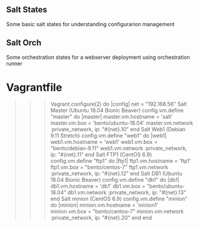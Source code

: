 ## Salt States
Some basic salt states for understanding configurarion management

## Salt Orch
Some orchestration states for a webserver deployment using orchestration runner

# Vagrantfile
>>> Vagrant.configure(2) do |config|
  net = "192.168.56"
 Salt Master (Ubuntu 18.04 Bionic Beaver)
  config.vm.define "master" do |master|
    master.vm.hostname = 'salt'
    master.vm.box = 'bento/ubuntu-18.04'
    master.vm.network :private_network, ip: "#{net}.10"
  end
 Salt Web1 (Debian 9.11 Stretch)
    config.vm.define "web1" do |web1|
      web1.vm.hostname = 'web1'
      web1.vm.box = "bento/debian-9.11"
      web1.vm.network :private_network, ip: "#{net}.11"
    end
 Salt FTP1 (CentOS 6.9)
 config.vm.define "ftp1" do |ftp1|
     ftp1.vm.hostname = 'ftp1'
     ftp1.vm.box = "bento/centos-7"
     ftp1.vm.network :private_network, ip: "#{net}.12"
  end
 Salt DB1 (Ubuntu 18.04 Bionic Beaver)
  config.vm.define "db1" do |db1|
    db1.vm.hostname = 'db1'
    db1.vm.box = "bento/ubuntu-18.04"
    db1.vm.network :private_network, ip: "#{net}.13"
  end
 Salt minion (CentOS 6.9)
  config.vm.define "minion" do |minion|
    minion.vm.hostname = 'minion1'
    minion.vm.box = "bento/centos-7"
    minion.vm.network :private_network, ip: "#{net}.20"
  end
end
